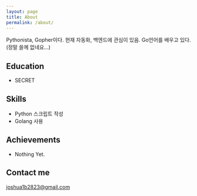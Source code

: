 ```yaml
---
layout: page
title: About
permalink: /about/
---
```


Pythonista, Gopher이다.
현재 자동화, 백엔드에 관심이 있음.
Go언어를 배우고 있다.
(정말 쓸께 없네요...)

## Education

* SECRET

## Skills

* Python 스크립트 작성
* Golang 사용
    
## Achievements

* Nothing Yet.

## Contact me

[joshua1b2823@gmail.com](mailto:joshua1b2823@gmail.com)
